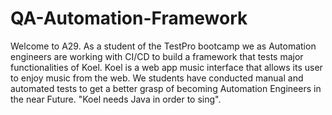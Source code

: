 # QA-Automation-Framework
Welcome to A29. As a student of the TestPro bootcamp we as Automation engineers are working with CI/CD to build a framework that tests major functionalities of Koel. Koel is a web app music interface that allows its user to enjoy music from the web. We students have conducted manual and automated tests to get a better grasp of becoming Automation Engineers in the near Future. "Koel needs Java in order to sing". 

